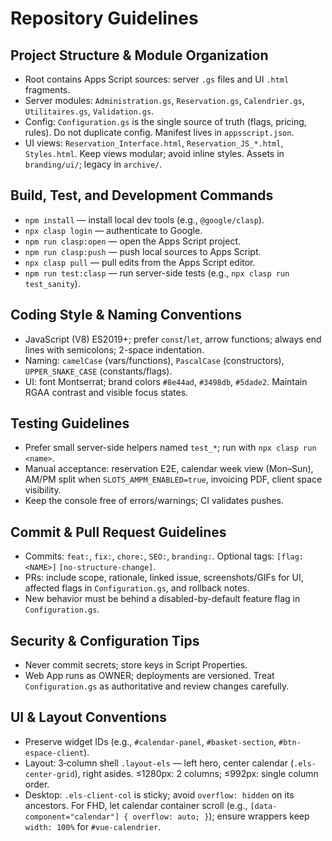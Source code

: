 # Repository Guidelines

## Project Structure & Module Organization
- Root contains Apps Script sources: server `.gs` files and UI `.html` fragments.
- Server modules: `Administration.gs`, `Reservation.gs`, `Calendrier.gs`, `Utilitaires.gs`, `Validation.gs`.
- Config: `Configuration.gs` is the single source of truth (flags, pricing, rules). Do not duplicate config. Manifest lives in `appsscript.json`.
- UI views: `Reservation_Interface.html`, `Reservation_JS_*.html`, `Styles.html`. Keep views modular; avoid inline styles. Assets in `branding/ui/`; legacy in `archive/`.

## Build, Test, and Development Commands
- `npm install` — install local dev tools (e.g., `@google/clasp`).
- `npx clasp login` — authenticate to Google.
- `npm run clasp:open` — open the Apps Script project.
- `npm run clasp:push` — push local sources to Apps Script.
- `npx clasp pull` — pull edits from the Apps Script editor.
- `npm run test:clasp` — run server-side tests (e.g., `npx clasp run test_sanity`).

## Coding Style & Naming Conventions
- JavaScript (V8) ES2019+; prefer `const`/`let`, arrow functions; always end lines with semicolons; 2-space indentation.
- Naming: `camelCase` (vars/functions), `PascalCase` (constructors), `UPPER_SNAKE_CASE` (constants/flags).
- UI: font Montserrat; brand colors `#8e44ad`, `#3498db`, `#5dade2`. Maintain RGAA contrast and visible focus states.

## Testing Guidelines
- Prefer small server-side helpers named `test_*`; run with `npx clasp run <name>`.
- Manual acceptance: reservation E2E, calendar week view (Mon–Sun), AM/PM split when `SLOTS_AMPM_ENABLED=true`, invoicing PDF, client space visibility.
- Keep the console free of errors/warnings; CI validates pushes.

## Commit & Pull Request Guidelines
- Commits: `feat:`, `fix:`, `chore:`, `SEO:`, `branding:`. Optional tags: `[flag:<NAME>]` `[no-structure-change]`.
- PRs: include scope, rationale, linked issue, screenshots/GIFs for UI, affected flags in `Configuration.gs`, and rollback notes.
- New behavior must be behind a disabled-by-default feature flag in `Configuration.gs`.

## Security & Configuration Tips
- Never commit secrets; store keys in Script Properties.
- Web App runs as OWNER; deployments are versioned. Treat `Configuration.gs` as authoritative and review changes carefully.

## UI & Layout Conventions
- Preserve widget IDs (e.g., `#calendar-panel`, `#basket-section`, `#btn-espace-client`).
- Layout: 3‑column shell `.layout-els` — left hero, center calendar (`.els-center-grid`), right asides. ≤1280px: 2 columns; ≤992px: single column order.
- Desktop: `.els-client-col` is sticky; avoid `overflow: hidden` on its ancestors. For FHD, let calendar container scroll (e.g., `[data-component="calendar"] { overflow: auto; }`); ensure wrappers keep `width: 100%` for `#vue-calendrier`.
